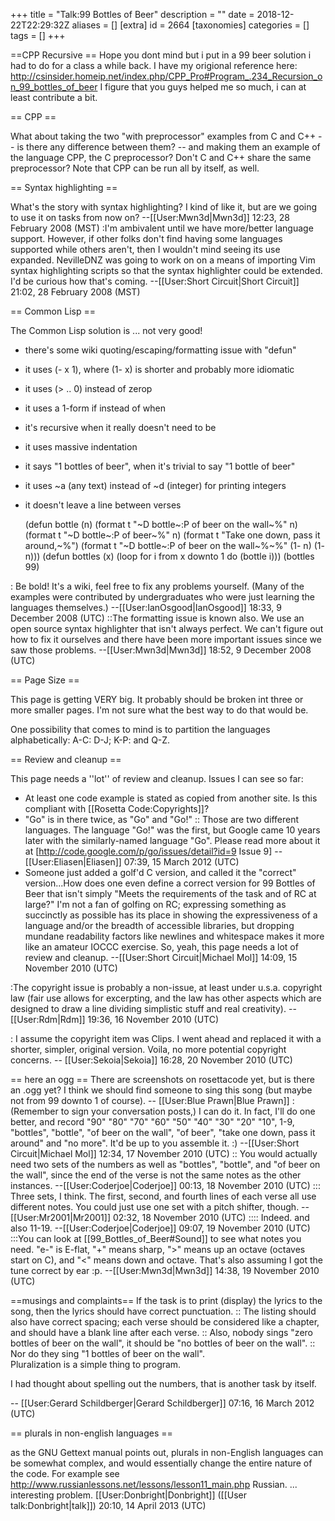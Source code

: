 +++
title = "Talk:99 Bottles of Beer"
description = ""
date = 2018-12-22T22:29:32Z
aliases = []
[extra]
id = 2664
[taxonomies]
categories = []
tags = []
+++

==CPP Recursive ==
Hope you dont mind but i put in a 99 beer solution i had to do for a class a while back. I have my origional reference here: http://csinsider.homeip.net/index.php/CPP_Pro#Program_.234_Recursion_on_99_bottles_of_beer
I figure that you guys helped me so much, i can at least contribute a bit.

== CPP ==

What about taking the two "with preprocessor" examples from C and C++ -- is there any difference between them? --
and making them an example of the language CPP, the C preprocessor?  Don't C and C++ share the same preprocessor?
Note that CPP can be run all by itself, as well.

== Syntax highlighting ==

What's the story with syntax highlighting? I kind of like it, but are we going to use it on tasks from now on? --[[User:Mwn3d|Mwn3d]] 12:23, 28 February 2008 (MST)
:I'm ambivalent until we have more/better language support.  However, if other folks don't find having some languages supported while others aren't, then I wouldn't mind seeing its use expanded.  NevilleDNZ was going to work on on a means of importing Vim syntax highlighting scripts so that the syntax highlighter could be extended.  I'd be curious how that's coming. --[[User:Short Circuit|Short Circuit]] 21:02, 28 February 2008 (MST)

== Common Lisp ==

The Common Lisp solution is ... not very good!
* there's some wiki quoting/escaping/formatting issue with "defun"
* it uses (- x 1), where (1- x) is shorter and probably more idiomatic
* it uses (> .. 0) instead of zerop
* it uses a 1-form if instead of when
* it's recursive when it really doesn't need to be
* it uses massive indentation
* it says "1 bottles of beer", when it's trivial to say "1 bottle of beer"
* it uses ~a (any text) instead of ~d (integer) for printing integers
* it doesn't leave a line between verses

  (defun bottle (n)
    (format t "~D bottle~:P of beer on the wall~%" n)
    (format t "~D bottle~:P of beer~%" n)
    (format t "Take one down, pass it around,~%")
    (format t "~D bottle~:P of beer on the wall~%~%" (1- n) (1- n)))
  (defun bottles (x)
    (loop for i from x downto 1 do (bottle i)))
  (bottles 99)

: Be bold! It's a wiki, feel free to fix any problems yourself. (Many of the examples were contributed by undergraduates who were just learning the languages themselves.) --[[User:IanOsgood|IanOsgood]] 18:33, 9 December 2008 (UTC)
::The formatting issue is known also. We use an open source syntax highlighter that isn't always perfect. We can't figure out how to fix it ourselves and there have been more important issues since we saw those problems. --[[User:Mwn3d|Mwn3d]] 18:52, 9 December 2008 (UTC)

== Page Size ==

This page is getting VERY big. It probably should be broken int three or more smaller pages. I'm not sure what the best way to do that would be.

One possibility that comes to mind is to partition the languages alphabetically: A-C: D-J; K-P:  and Q-Z.

== Review and cleanup ==

This page needs a ''lot'' of review and cleanup. Issues I can see so far:
* At least one code example is stated as copied from another site. Is this compliant with [[Rosetta Code:Copyrights]]?
* "Go" is in there twice, as "Go" and "Go!"
:: Those are two different languages.  The language "Go!" was the first, but Google came 10 years later with the similarly-named language "Go".   Please read more about it at [http://code.google.com/p/go/issues/detail?id=9 Issue 9] --[[User:Eliasen|Eliasen]] 07:39, 15 March 2012 (UTC)
* Someone just added a golf'd C version, and called it  the "correct" version...How does one even define a correct version for 99 Bottles of Beer that isn't simply "Meets the requirements of the task and of RC at large?" I'm not a fan of golfing on RC; expressing something as succinctly as possible has its place in showing the expressiveness of a language and/or the breadth of accessible libraries, but dropping mundane readability factors like newlines and whitespace makes it more like an amateur IOCCC exercise.
So, yeah, this page needs a lot of review and cleanup. --[[User:Short Circuit|Michael Mol]] 14:09, 15 November 2010 (UTC)

:The copyright issue is probably a non-issue, at least under u.s.a. copyright law (fair use allows for excerpting, and the law has other aspects which are designed to draw a line dividing simplistic stuff and real creativity).  --[[User:Rdm|Rdm]] 19:36, 16 November 2010 (UTC)

: I assume the copyright item was Clips. I went ahead and replaced it with a shorter, simpler, original version. Voila, no more potential copyright concerns. -- [[User:Sekoia|Sekoia]] 16:28, 20 November 2010 (UTC)

== here an ogg ==
There are screenshots on rosettacode yet, but is there an .ogg yet?
I think we should find someone to sing this song (but maybe not from 99 downto 1 of course). -- [[User:Blue Prawn|Blue Prawn]]
: (Remember to sign your conversation posts,) I can do it. In fact, I'll do one better, and record "90" "80" "70" "60" "50" "40" "30" "20" "10", 1-9, "bottles", "bottle", "of beer on the wall", "of beer", "take one down, pass it around" and "no more". It'd be up to you assemble it. :) --[[User:Short Circuit|Michael Mol]] 12:34, 17 November 2010 (UTC)
:: You would actually need two sets of the numbers as well as "bottles", "bottle", and "of beer on the wall", since the end of the verse is not the same notes as the other instances. --[[User:Coderjoe|Coderjoe]] 00:13, 18 November 2010 (UTC)
::: Three sets, I think. The first, second, and fourth lines of each verse all use different notes. You could just use one set with a pitch shifter, though. --[[User:Mr2001|Mr2001]] 02:32, 18 November 2010 (UTC)
:::: Indeed. and also 11-19. --[[User:Coderjoe|Coderjoe]] 09:07, 19 November 2010 (UTC)
:::You can look at [[99_Bottles_of_Beer#Sound]] to see what notes you need. "e-" is E-flat, "+" means sharp, ">" means up an octave (octaves start on C), and "<" means down and octave. That's also assuming I got the tune correct by ear :p. --[[User:Mwn3d|Mwn3d]] 14:38, 19 November 2010 (UTC)

==musings and complaints==
If the task is to print (display) the lyrics to the song, then the lyrics should have correct punctuation.
:: The listing should also have correct spacing;  each verse should be considered like a chapter, and should have a blank line after each verse.
:: Also, nobody sings "zero bottles of beer on the wall", it should be "no bottles of beer on the wall". 
:: Nor do they sing "1 bottles of beer on the wall".  
Pluralization is a simple thing to program. 

I had thought about spelling out the numbers, that is another task by itself. 

 -- [[User:Gerard Schildberger|Gerard Schildberger]] 07:16, 16 March 2012 (UTC)

== plurals in non-english languages ==

as the GNU Gettext manual points out, plurals in non-English languages can be somewhat complex, and would essentially change the entire nature of the code. For example see http://www.russianlessons.net/lessons/lesson11_main.php Russian. ... interesting problem. [[User:Donbright|Donbright]] ([[User talk:Donbright|talk]]) 20:10, 14 April 2013 (UTC)
